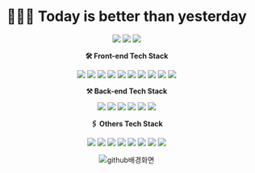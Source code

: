 <div align="center"><h1>🧑🏻‍💻 Today is better than yesterday</h1></div>
<div align="center">
<a href="https://velog.io/@dormahd114"><img src="https://img.shields.io/badge/Velog-20C997?style=flat-square&logo=Velog&logoColor=white&link=https://velog.io/@dormahd114"/></a>
<img src="https://img.shields.io/badge/gg9297@gmail.com-EA4335?style=flat-square&logo=Gmail&logoColor=white"/></a>
<a href="https://www.linkedin.com/in/hong-79661b22b"><img src="https://img.shields.io/badge/SehwanHong-0A66C2?style=flat-square&logo=LinkedIn&logoColor=white&link=https://www.linkedin.com/in/hong-79661b22b"/></a>

**🛠 Front-end Tech Stack**

<img src="https://img.shields.io/badge/JavaScript-F7DF1E?style=flat-square&logo=JavaScript&logoColor=white"/></a> <img src="https://img.shields.io/badge/HTML5-E34F26?style=flat-square&logo=HTML5&logoColor=white"/></a> <img src="https://img.shields.io/badge/CSS3-1572B6?style=flat-square&logo=CSS3&logoColor=white"/></a> <img src="https://img.shields.io/badge/PostCSS-DD3A0A?style=flat-square&logo=PostCSS&logoColor=white"/></a> <img src="https://img.shields.io/badge/styled-components-DB7093?style=flat-square&logo=styled-components&logoColor=white"/></a> <img src="https://img.shields.io/badge/React-61DAFB?style=flat-square&logo=React&logoColor=white"/></a> <img src="https://img.shields.io/badge/React Router-CA4245?style=flat-square&logo=React Router&logoColor=white"/></a> <img src="https://img.shields.io/badge/React Native-0088CC?style=flat-square&logo=React&logoColor=white"/></a> <img src="https://img.shields.io/badge/Redux-764ABC?style=flat-square&logo=Redux&logoColor=white"/></a> <img src="https://img.shields.io/badge/React Query-FF4154?style=flat-square&logo=React Query&logoColor=white"/></a>

**⚒ Back-end Tech Stack**

<img src="https://img.shields.io/badge/Node.js-339933?style=flat-square&logo=Node.js&logoColor=white"/></a> <img src="https://img.shields.io/badge/Nodemon-76D04B?style=flat-square&logo=Nodemon&logoColor=white"/></a> <img src="https://img.shields.io/badge/Express-000000?style=flat-square&logo=Express&logoColor=white"/></a> <img src="https://img.shields.io/badge/Sequelize-52B0E7?style=flat-square&logo=Sequelize&logoColor=white"/></a> <img src="https://img.shields.io/badge/MySQL-4479A1?style=flat-square&logo=MySQL&logoColor=white"/></a> <img src="https://img.shields.io/badge/JSON Web Tokens-000000?style=flat-square&logo=JSON Web Tokens&logoColor=white"/></a>

**🖇 Others Tech Stack**

<img src="https://img.shields.io/badge/Git.js-F05032?style=flat-square&logo=Git.js&logoColor=white"/></a> <img src="https://img.shields.io/badge/GitHub.js-181717?style=flat-square&logo=GitHub.js&logoColor=white"/></a> <img src="https://img.shields.io/badge/GitBook.js-3884FF?style=flat-square&logo=GitBook.js&logoColor=white"/></a> <img src="https://img.shields.io/badge/Amazon AWS.js-232F3E?style=flat-square&logo=Amazon AWS.js&logoColor=white"/></a> <img src="https://img.shields.io/badge/Amazon S3.js-569A31?style=flat-square&logo=Amazon S3.js&logoColor=white"/></a> <img src="https://img.shields.io/badge/Postman.js-FF6C37?style=flat-square&logo=Postman.js&logoColor=white"/></a> <img src="https://img.shields.io/badge/Notion.js-000000?style=flat-square&logo=Notion.js&logoColor=white"/></a> <img src="https://img.shields.io/badge/diagrams.net.js-F08705?style=flat-square&logo=diagrams.net.js&logoColor=white"/></a>

![github배경화면](https://user-images.githubusercontent.com/85854164/154015001-adabbce6-0de7-4793-b620-3655470f3396.gif)
</div>
